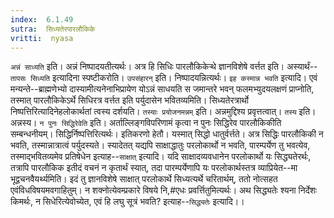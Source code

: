 ```yaml
---
index:  6.1.49
sutra:  सिध्यतेरपारलौकिके
vritti:  nyasa
---
```


`अन्नं साध्यति` इति। अन्नं निष्पादयतीत्यर्थः। अत्र हि सिधिः पारलौकिकेऱ्थे ज्ञानविशेषे वर्त्तत इति। अस्यार्थं--`तापसः सिध्यति` इत्यादिना स्पष्टीकरोति। `उपसंहारन्` इति। निष्पादयन्नित्यर्थः।
`इह कस्मान्न भवति` इत्यादि। एवं मन्यन्ते--ब्राह्मणेभ्यो दास्यामीत्यनेनाभिप्रायेण योऽन्नं साधयति स जमान्तरे भवन् फलमभ्युदयलक्षणं प्राप्नोति, तस्मात् पारलौकिकेऽर्थे सिधिरत्र वर्त्तत इति पर्युदासेन भवितव्यमिति। सिध्यतेरत्रार्थो निष्पत्तिरित्यादिनेहलोकार्थतां त्वस्य दर्शयति। `तस्याः प्रयोजनमन्नम्` इति। अन्नमुद्दिश्य प्रवृत्तत्वात्। `तस्य` इति। अन्नस्य। `न पुनः सिद्धिरेवेति` इति। अर्ताल्लिङ्गविपरिणामं कृत्वा न पुनः सिद्धिरेव पारलौकिकीति सम्बन्धनीयम्। सिद्धिर्निष्पत्तिरित्यर्थः। इतिकरणो हेतौ। यस्मात् सिद्धो धातुर्वर्त्तते। अत्र सिद्धिः पारलौकिकी न भवति, तस्मान्नात्रात्वं पर्युदस्यते। स्यादेतत् यद्यपि साक्षाद्धातुः परलोकार्थो न भवति, पारम्पर्येण तु भवत्येव, तस्माद्भवितव्यमेव प्रतिषेधेन इत्याह--`साक्षात्` इत्यादि। यदि साक्षादव्यवधानेन परलोकार्थो यः सिद्ध्यतेरर्थः, तत्रापि पारलौकिक इतीदं वचनं न कृतार्थं स्यात्, तदा पारम्पर्येणापि यः परलोकार्थस्तत्र व्याप्रियेत--मा भूद्वचनवैयर्थ्यमिति। इदं तु ज्ञानविशेषे साक्षात् परलोकार्थे सिध्यत्यर्थे चरितार्थम्, ततो नोत्सहत एवंविधविषयमवगाहितुम्। न शक्नोत्येवम्प्रकारे विषये नि,#एधः प्रवर्त्तितुमित्यर्थः।
अथ सिद्ध्यतेः श्यना निर्देशः किमर्थः, न सिधेरित्येवोच्येत, एवं हि लघु सूत्रं भवति? इत्याह--`सिद्ध्यतेः` इत्यादि।।

